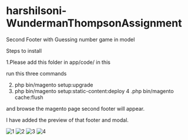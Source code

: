 # harshilsoni-WundermanThompsonAssignment
Second Footer with Guessing number game in model


Steps to install


1.Please add this folder in app/code/ in this

run this three commands

2. php bin/magento setup:upgrade
3. php bin/magento setup:static-content:deploy 
4 .php bin/magento cache:flush

and browse the magento page second footer will appear.

I have added the preview of that footer and modal.

![1](https://user-images.githubusercontent.com/15572605/119217796-452b7b80-bafa-11eb-886d-140c8c60d3fe.png)
![2](https://user-images.githubusercontent.com/15572605/119217797-465ca880-bafa-11eb-8b37-234c94067f0a.png)
![3](https://user-images.githubusercontent.com/15572605/119217799-46f53f00-bafa-11eb-94ae-3b01a25f547c.png)
![4](https://user-images.githubusercontent.com/15572605/119217801-478dd580-bafa-11eb-9022-be82660b23ff.png)
 
